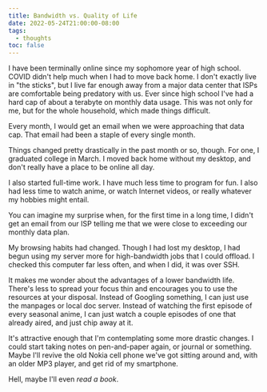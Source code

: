 ```yaml
---
title: Bandwidth vs. Quality of Life
date: 2022-05-24T21:00:00-08:00
tags:
  - thoughts
toc: false
---
```


I have been terminally online since my sophomore year of high school. COVID didn't help much when I had to move back home. I don't exactly live in "the sticks", but I live far enough away from a major data center that ISPs are comfortable being predatory with us. Ever since high school I've had a hard cap of about a terabyte on monthly data usage. This was not only for me, but for the whole household, which made things difficult.

Every month, I would get an email when we were approaching that data cap. That email had been a staple of every single month.

Things changed pretty drastically in the past month or so, though. For one, I graduated college in March. I moved back home without my desktop, and don't really have a place to be online all day.

I also started full-time work. I have much less time to program for fun. I also had less time to watch anime, or watch Internet videos, or really whatever my hobbies might entail.

You can imagine my surprise when, for the first time in a long time, I didn't get an email from our ISP telling me that we were close to exceeding our monthly data plan.

My browsing habits had changed. Though I had lost my desktop, I had begun using my server more for high-bandwidth jobs that I could offload. I checked this computer far less often, and when I did, it was over SSH.

It makes me wonder about the advantages of a lower bandwidth life. There's less to spread your focus thin and encourages you to use the resources at your disposal. Instead of Googling something, I can just use the manpages or local doc server. Instead of watching the first episode of every seasonal anime, I can just watch a couple episodes of one that already aired, and just chip away at it.

It's attractive enough that I'm contemplating some more drastic changes. I could start taking notes on pen-and-paper again, or journal or something. Maybe I'll revive the old Nokia cell phone we've got sitting around and, with an older MP3 player, and get rid of my smartphone.

Hell, maybe I'll even *read a book*.
